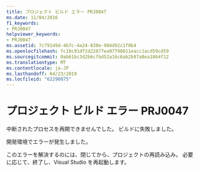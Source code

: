 ```yaml
---
title: プロジェクト ビルド エラー PRJ0047
ms.date: 11/04/2016
f1_keywords:
- PRJ0047
helpviewer_keywords:
- PRJ0047
ms.assetid: 7c79149d-4b7c-4a24-830e-904d92c1f0b4
ms.openlocfilehash: fc18c91df2d22877ea97798011eacc1acd59cd59
ms.sourcegitcommit: 0ab61bc3d2b6cfbd52a16c6ab2b97a8ea1864f12
ms.translationtype: MT
ms.contentlocale: ja-JP
ms.lasthandoff: 04/23/2019
ms.locfileid: "62298075"
---
```

# <a name="project-build-error-prj0047"></a>プロジェクト ビルド エラー PRJ0047

中断されたプロセスを再開できませんでした。  ビルドに失敗しました。

開発環境でエラーが発生しました。

このエラーを解決するのには、閉じてから、プロジェクトの再読み込み。 必要に応じて、終了し、Visual Studio を再起動します。